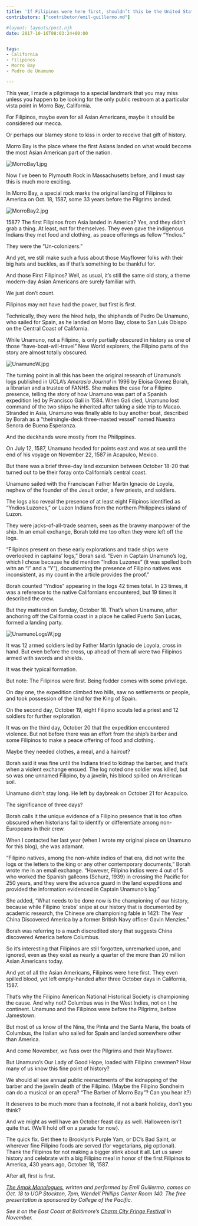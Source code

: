 ```yaml
---
title: 'If Filipinos were here first, shouldn’t this be the United States of the Philippines?'
contributors: ["contributor/emil-guillermo.md"]

#layout: layouts/post.njk
date: 2017-10-16T08:03:24+00:00


tags:
- California
- Filipinos
- Morro Bay
- Pedro de Unamuno

---
```


This year, I made a pilgrimage to a special landmark that you may miss unless
you happen to be looking for the only public restroom at a particular vista
point in Morro Bay, California.

For Filipinos, maybe even for all Asian Americans, maybe it should be considered
our mecca.

Or perhaps our blarney stone to kiss in order to receive that gift of history.

Morro Bay is the place where the first Asians landed on what would become the
most Asian American part of the nation.

![MorroBay1.jpg](/uploads/MorroBay1.jpg)

Now I’ve been to Plymouth Rock in Massachusetts before, and I must say this is
much more exciting.

In Morro Bay, a special rock marks the original landing of Filipinos to America
on Oct. 18, 1587, some 33 years before the Pilgrims landed.

![MorroBay2.jpg](/uploads/MorroBay2.jpg)

1587? The first Filipinos from Asia landed in America? Yes, and they didn’t grab
a thing. At least, not for themselves. They even gave the indigenous Indians
they met food and clothing, as peace offerings as fellow “Yndios.”

They were the “Un-colonizers.”

And yet, we still make such a fuss about those Mayflower folks with their big
hats and buckles, as if that’s something to be thankful for.

And those First Filipinos? Well, as usual, it’s still the same old story, a
theme modern-day Asian Americans are surely familiar with.

We just don’t count.

Filipinos may not have had the power, but first is first.

Technically, they were the hired help, the shiphands of Pedro De Unamuno, who
sailed for Spain, as he landed on Morro Bay, close to San Luis Obispo on the
Central Coast of California.

While Unamuno, not a Filipino, is only partially obscured in history as one of
those “have-boat-will-travel” New World explorers, the Filipino parts of the
story are almost totally obscured.

![UnamunoW.jpg](/uploads/UnamunoW.jpg)

The turning point in all this has been the original research of Unamuno’s logs
published in UCLA’s _Amerasia Journal_ in 1996 by Eloisa Gomez Borah, a
librarian and a trustee of FANHS. She makes the case for a Filipino presence,
telling the story of how Unamuno was part of a Spanish expedition led by
Francisco Gali in 1584. When Gali died, Unamuno lost command of the two ships he
inherited after taking a side trip to Macao. Stranded in Asia, Unamuno was
finally able to buy another boat, described by Borah as a “theirsingle-deck
three-masted vessel” named Nuestra Senora de Buena Esperanza.

And the deckhands were mostly from the Philippines.

On July 12, 1587, Unamuno headed for points east and was at sea until the end of
his voyage on November 22, 1587 in Acapulco, Mexico.

But there was a brief three-day land excursion between October 18-20 that turned
out to be their foray onto California’s central coast.

Unamuno sailed with the Franciscan Father Martin Ignacio de Loyola, nephew of
the founder of the Jesuit order, a few priests, and soldiers.

The logs also reveal the presence of at least eight Filipinos identified as
“Yndios Luzones,” or Luzon Indians from the northern Philippines island of
Luzon.

They were jacks-of-all-trade seamen, seen as the brawny manpower of the ship. In
an email exchange, Borah told me too often they were left off the logs.

“Filipinos present on these early explorations and trade ships were overlooked
in captains’ logs,” Borah said. “Even in Captain Unamuno’s log, which I chose
because he did mention “Indios Luzones” (it was spelled both witn an “I” and a
“Y”), documenting the presence of Filipino natives was inconsistent, as my count
in the article provides the proof.”

Borah counted “Yndios” appearing in the logs 42 times total. In 23 times, it was
a reference to the native Californians encountered, but 19 times it described
the crew.

But they mattered on Sunday, October 18. That’s when Unamuno, after anchoring
off the California coast in a place he called Puerto San Lucas, formed a landing
party.

![UnamunoLogsW.jpg](/uploads/UnamunoLogsW.jpg)

It was 12 armed soldiers led by Father Martin Ignacio de Loyola, cross in hand.
But even before the cross, up ahead of them all were two Filipinos armed with
swords and shields.

It was their typical formation.

But note: The Filipinos were first. Being fodder comes with some privilege.

On day one, the expedition climbed two hills, saw no settlements or people, and
took possession of the land for the King of Spain.

On the second day, October 19, eight Filipino scouts led a priest and 12
soldiers for further exploration.

It was on the third day, October 20 that the expedition encountered violence.
But not before there was an effort from the ship’s barber and some Filipinos to
make a peace offering of food and clothing.

Maybe they needed clothes, a meal, and a haircut?

Borah said it was fine until the Indians tried to kidnap the barber, and that’s
when a violent exchange ensued. The log noted one soldier was killed, but so was
one unnamed Filipino, by a javelin, his blood spilled on American soil.

Unamuno didn’t stay long. He left by daybreak on October 21 for Acapulco.

The significance of three days?

Borah calls it the unique evidence of a Filipino presence that is too often
obscured when historians fail to identify or differentiate among non-Europeans
in their crew.

When I contacted her last year (when I wrote my original piece on Unamuno for
this blog), she was adamant.

“Filipino natives, among the non-white indios of that era, did not write the
logs or the letters to the king or any other contemporary documents,” Borah
wrote me in an email exchange. “However, Filipino indios were 4 out of 5 who
worked the Spanish galleons (Schurz, 1939) in crossing the Pacific for 250
years, and they were the advance guard in the land expeditions and provided the
information evidenced in Captain Unamuno’s log.”

She added, “What needs to be done now is the championing of our history, because
while Filipino ‘crabs’ snipe at our history that is documented by academic
research, the Chinese are championing fable in 1421: The Year China Discovered
America by a former British Navy officer Gavin Menzies.”

Borah was referring to a much discredited story that suggests China discovered
America before Columbus.

So it’s interesting that Filipinos are still forgotten, unremarked upon, and
ignored, even as they exist as nearly a quarter of the more than 20 million
Asian Americans today.

And yet of all the Asian Americans, Filipinos were here first. They even spilled
blood, yet left empty-handed after three October days in California, 1587.

That’s why the Filipino American National Historical Society is championing the
cause. And why not? Columbus was in the West Indies, not on t he continent.
Unamuno and the Filipinos were before the Pilgrims, before Jamestown.

But most of us know of the Nina, the Pinta and the Santa Maria, the boats of
Columbus, the Italian who sailed for Spain and landed somewhere other than
America.

And come November, we fuss over the Pilgrims and their Mayflower.

But Unamuno’s Our Lady of Good Hope, loaded with Filipino crewmen? How many of
us know this fine point of history?

We should all see annual public reenactments of the kidnapping of the barber and
the javelin death of the Filipino. (Maybe the Filipino Sondheim can do a musical
or an opera? “The Barber of Morro Bay”? Can you hear it?)

It deserves to be much more than a footnote, if not a bank holiday, don’t you
think?

And we might as well have an October feast day as well. Halloween isn’t quite
that. (We’ll hold off on a parade for now).

The quick fix. Get thee to Brooklyn’s Purple Yam, or DC’s Bad Saint, or wherever
fine Filipino foods are served (for vegetarians, pig optional). Thank the
Filipinos for not making a bigger stink about it all. Let us savor history and
celebrate with a big Filipino meal in honor of the first Filipinos to America,
430 years ago, October 18, 1587.

After all, first is first.

_[The Amok Monologues](https://bit.ly/2ysjndK), written and performed by Emil
Guillermo, comes on Oct. 18 to UOP Stockton, 7pm, Wendell Phillips Center Room
140. The free presentation is sponsored by College of the Pacific._

_See it on the East Coast at Baltimore’s [Charm City Fringe
Festival](https://charmcityfringe.ticketleap.com/amok-monologues/) in November._
